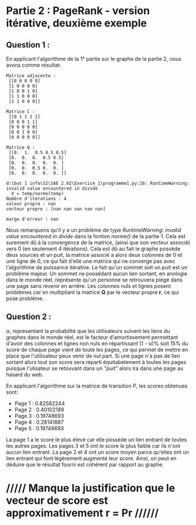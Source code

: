 # Partie 2 : PageRank - version itérative, deuxième exemple
## Question 1 :
En applicant l'algorithme de la 1° partie sur le graphe de la partie 2, nous avons comme résultat: 
```
Matrice adjacente :     
 [[0 0 0 0 0]           
 [1 0 0 0 0]            
 [1 0 0 1 0]            
 [1 1 0 0 0]            
 [1 1 0 0 0]]           
 
Matrice C :
 [[0 1 1 1 1]
 [0 0 0 1 1]
 [0 0 0 0 0]
 [0 0 1 0 0]
 [0 0 0 0 0]]

Matrice Q :
 [[0.  1.  0.5 0.5 0.5]
 [0.  0.  0.  0.5 0.5]
 [0.  0.  0.  0.  0. ]
 [0.  0.  0.5 0.  0. ]
 [0.  0.  0.  0.  0. ]]

d:\but 1 info\S2\SAE 2.02\Exercice_1\programme1.py:16: RuntimeWarning: invalid value encountered in divide
  X = temp/norme(temp)
Nombre d'itérations : 4
valeur propre : nan
vecteur propre : [nan nan nan nan nan]

marge d'erreur : nan    
```

Nous remarquons qu'il y a un problème de type *RuntimeWarning: invalid value encountered in divide* dans la fontion *norme()* de la partie 1. Cela est surement dû à la convergence de la matrice, (ainsi que son vecteur associé) vers 0 (en seulement 4 itérations). Cela est dû au fait le graphe possède deux sources et un puit, la matrice associé a alors deux colonnes de 0 et une ligne de 0, ce qui fait d'elle une matrice qui ne converge pas avec l'algorithme de puissance itérative. Le fait qu'un sommet soit un puit est un problème majeur. Un sommet ne possédant aucun lien sortant, en anologie dans le monde réel, représente qu'un personne se retrouvera piégé dans une page sans revenir en arrière. Les colonnes nuls et lignes posent problèmes car en multipliant la matrice **Q** par le vecteur propre **r**, ce qui pose problème.

## Question 2 :
α, representant la probabilité que les utilisateurs suivent les liens du graphes dans le monde réel, est le facteur d'amortissement permettant d'avoir des colonnes et lignes non nuls en répartissant (1 - α)% soit 15% du score de chaque page vient de toute les pages, ce qui permet de mettre en place que l'utilisateur peux venir de nul part. Si une page n'a pas de lien sortant alors tout son score sera réparti équitabelement à toutes les pages puisque l'ulisateur se retouvant dans un *"puit"* alors ira dans une page au hasard du web.  

En applicant l'algorithme sur la matrice de transition P, les scores obtenues sont:

- Page 1 : 0.82582244
- Page 2 : 0.40102189
- Page 3 : 0.19748693
- Page 4 : 0.28141887
- Page 5 : 0.19748693

La page 1 a le score le plus élevé car elle possède un lien entrant de toutes les autres pages. Les pages 3 et 5 ont le score le plus faible car ils n'ont aucun lien entrant. La page 2 et 4 ont un score moyen parce qu'elles ont un lien entrant qui font légèrement augmenté leur score. Ainsi, on peut en déduire que le résultat fourni est cohérent par rapport au graphe.

# ///// Manque la justification que le vecteur de score est approximativement r = Pr //////
